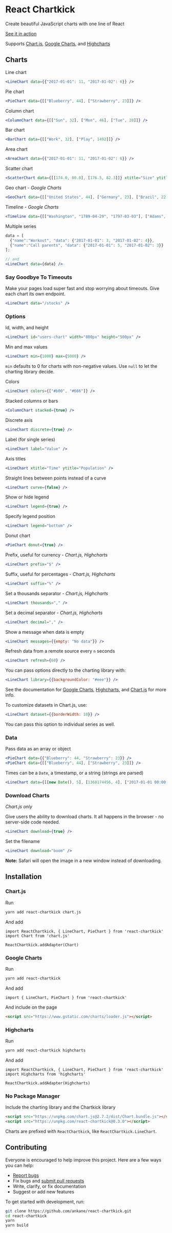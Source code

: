 # React Chartkick

Create beautiful JavaScript charts with one line of React

[See it in action](https://www.chartkick.com/react)

Supports [Chart.js](https://www.chartjs.org/), [Google Charts](https://developers.google.com/chart/), and [Highcharts](https://www.highcharts.com/)

## Charts

Line chart

```jsx
<LineChart data={{"2017-01-01": 11, "2017-01-02": 6}} />
```

Pie chart

```jsx
<PieChart data={[["Blueberry", 44], ["Strawberry", 23]]} />
```

Column chart

```jsx
<ColumnChart data={[["Sun", 32], ["Mon", 46], ["Tue", 28]]} />
```

Bar chart

```jsx
<BarChart data={[["Work", 32], ["Play", 1492]]} />
```

Area chart

```jsx
<AreaChart data={{"2017-01-01": 11, "2017-01-02": 6}} />
```

Scatter chart

```jsx
<ScatterChart data={[[174.0, 80.0], [176.5, 82.3]]} xtitle="Size" ytitle="Population" />
```

Geo chart - *Google Charts*

```jsx
<GeoChart data={[["United States", 44], ["Germany", 23], ["Brazil", 22]]} />
```

Timeline - *Google Charts*

```jsx
<Timeline data={[["Washington", "1789-04-29", "1797-03-03"], ["Adams", "1797-03-03", "1801-03-03"]]} />
```

Multiple series

```jsx
data = [
  {"name":"Workout", "data": {"2017-01-01": 3, "2017-01-02": 4}},
  {"name":"Call parents", "data": {"2017-01-01": 5, "2017-01-02": 3}}
];

// and
<LineChart data={data} />
```

### Say Goodbye To Timeouts

Make your pages load super fast and stop worrying about timeouts. Give each chart its own endpoint.

```jsx
<LineChart data="/stocks" />
```

### Options

Id, width, and height

```jsx
<LineChart id="users-chart" width="800px" height="500px" />
```

Min and max values

```jsx
<LineChart min={1000} max={5000} />
```

`min` defaults to 0 for charts with non-negative values. Use `null` to let the charting library decide.

Colors

```jsx
<LineChart colors={["#b00", "#666"]} />
```

Stacked columns or bars

```jsx
<ColumnChart stacked={true} />
```

Discrete axis

```jsx
<LineChart discrete={true} />
```

Label (for single series)

```jsx
<LineChart label="Value" />
```

Axis titles

```jsx
<LineChart xtitle="Time" ytitle="Population" />
```

Straight lines between points instead of a curve

```jsx
<LineChart curve={false} />
```

Show or hide legend

```jsx
<LineChart legend={true} />
```

Specify legend position

```jsx
<LineChart legend="bottom" />
```

Donut chart

```jsx
<PieChart donut={true} />
```

Prefix, useful for currency - *Chart.js, Highcharts*

```jsx
<LineChart prefix="$" />
```

Suffix, useful for percentages - *Chart.js, Highcharts*

```jsx
<LineChart suffix="%" />
```

Set a thousands separator - *Chart.js, Highcharts*

```jsx
<LineChart thousands="," />
```

Set a decimal separator - *Chart.js, Highcharts*

```jsx
<LineChart decimal="," />
```

Show a message when data is empty

```jsx
<LineChart messages={{empty: "No data"}} />
```

Refresh data from a remote source every `n` seconds

```jsx
<LineChart refresh={60} />
```

You can pass options directly to the charting library with:

```jsx
<LineChart library={{backgroundColor: "#eee"}} />
```

See the documentation for [Google Charts](https://developers.google.com/chart/interactive/docs/gallery), [Highcharts](https://api.highcharts.com/highcharts), and [Chart.js](https://www.chartjs.org/docs/) for more info.

To customize datasets in Chart.js, use:

```jsx
<LineChart dataset={{borderWidth: 10}} />
```

You can pass this option to individual series as well.

### Data

Pass data as an array or object

```jsx
<PieChart data={{"Blueberry": 44, "Strawberry": 23}} />
<PieChart data={[["Blueberry", 44], ["Strawberry", 23]]} />
```

Times can be a `Date`, a timestamp, or a string (strings are parsed)

```jsx
<LineChart data={[[new Date(), 5], [1368174456, 4], ["2017-01-01 00:00:00 UTC", 7]]} />
```

### Download Charts

*Chart.js only*

Give users the ability to download charts. It all happens in the browser - no server-side code needed.

```jsx
<LineChart download={true} />
```

Set the filename

```jsx
<LineChart download="boom" />
```

**Note:** Safari will open the image in a new window instead of downloading.

## Installation

### Chart.js

Run

```sh
yarn add react-chartkick chart.js
```

And add

```es6
import ReactChartkick, { LineChart, PieChart } from 'react-chartkick'
import Chart from 'chart.js'

ReactChartkick.addAdapter(Chart)
```

### Google Charts

Run

```sh
yarn add react-chartkick
```

And add

```es6
import { LineChart, PieChart } from 'react-chartkick'
```

And include on the page

```html
<script src="https://www.gstatic.com/charts/loader.js"></script>
```

### Highcharts

Run

```sh
yarn add react-chartkick highcharts
```

And add

```es6
import ReactChartkick, { LineChart, PieChart } from 'react-chartkick'
import Highcharts from 'highcharts'

ReactChartkick.addAdapter(Highcharts)
```

### No Package Manager

Include the charting library and the Chartkick library

```html
<script src="https://unpkg.com/chart.js@2.7.2/dist/Chart.bundle.js"></script>
<script src="https://unpkg.com/react-chartkick@0.3.0"></script>
```

Charts are prefixed with `ReactChartkick`, like `ReactChartkick.LineChart`.

## Contributing

Everyone is encouraged to help improve this project. Here are a few ways you can help:

- [Report bugs](https://github.com/ankane/react-chartkick/issues)
- Fix bugs and [submit pull requests](https://github.com/ankane/react-chartkick/pulls)
- Write, clarify, or fix documentation
- Suggest or add new features

To get started with development, run:

```sh
git clone https://github.com/ankane/react-chartkick.git
cd react-chartkick
yarn
yarn build
```
